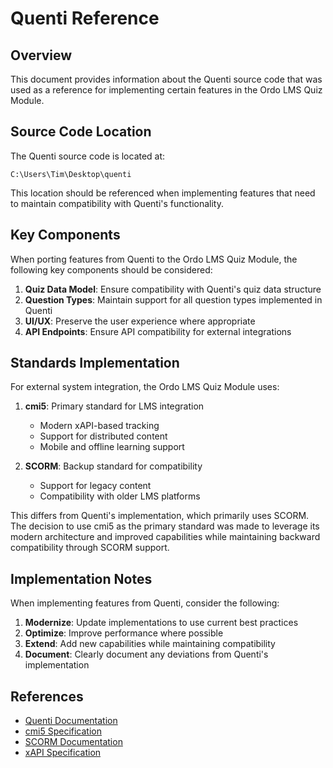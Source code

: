 # Quenti Reference

## Overview

This document provides information about the Quenti source code that was used as a reference for implementing certain features in the Ordo LMS Quiz Module.

## Source Code Location

The Quenti source code is located at:

```
C:\Users\Tim\Desktop\quenti
```

This location should be referenced when implementing features that need to maintain compatibility with Quenti's functionality.

## Key Components

When porting features from Quenti to the Ordo LMS Quiz Module, the following key components should be considered:

1. **Quiz Data Model**: Ensure compatibility with Quenti's quiz data structure
2. **Question Types**: Maintain support for all question types implemented in Quenti
3. **UI/UX**: Preserve the user experience where appropriate
4. **API Endpoints**: Ensure API compatibility for external integrations

## Standards Implementation

For external system integration, the Ordo LMS Quiz Module uses:

1. **cmi5**: Primary standard for LMS integration
   - Modern xAPI-based tracking
   - Support for distributed content
   - Mobile and offline learning support

2. **SCORM**: Backup standard for compatibility
   - Support for legacy content
   - Compatibility with older LMS platforms

This differs from Quenti's implementation, which primarily uses SCORM. The decision to use cmi5 as the primary standard was made to leverage its modern architecture and improved capabilities while maintaining backward compatibility through SCORM support.

## Implementation Notes

When implementing features from Quenti, consider the following:

1. **Modernize**: Update implementations to use current best practices
2. **Optimize**: Improve performance where possible
3. **Extend**: Add new capabilities while maintaining compatibility
4. **Document**: Clearly document any deviations from Quenti's implementation

## References

- [Quenti Documentation](https://docs.quenti.io)
- [cmi5 Specification](https://aicc.github.io/CMI-5_Spec_Current/)
- [SCORM Documentation](https://scorm.com/scorm-explained/technical-scorm/)
- [xAPI Specification](https://github.com/adlnet/xAPI-Spec)
